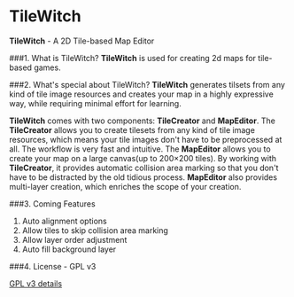 # TileWitch
**TileWitch** - A 2D Tile-based Map Editor

###1. What is TileWitch?
**TileWitch** is used for creating 2d maps for tile-based games.

###2. What's special about TileWitch?
**TileWitch** generates tilsets from any kind of tile image resources and creates your map in a highly expressive way, while requiring minimal effort for learning. 

**TileWitch** comes with two components: **TileCreator** and **MapEditor**. The **TileCreator** allows you to create tilesets from any kind of tile image resources, which means your tile images don't have to be preprocessed at all. The workflow is very fast and intuitive. The **MapEditor** allows you to create your map on a large canvas(up to 200×200 tiles). By working with **TileCreator**, it provides automatic collision area marking so that you don't have to be distracted by the old tidious process. **MapEditor** also provides multi-layer creation, which enriches the scope of your creation.

###3. Coming Features

1. Auto alignment options
2. Allow tiles to skip collision area marking
3. Allow layer order adjustment
4. Auto fill background layer

###4. License - GPL v3

[GPL v3 details](http://www.gnu.org/licenses/gpl-2.0.txt)
